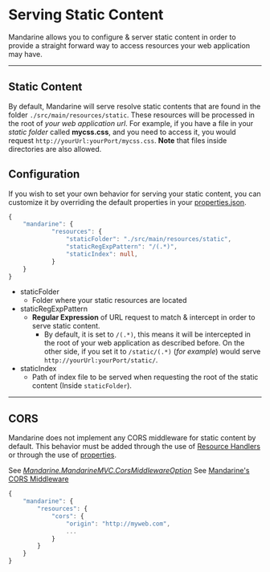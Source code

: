 # Serving Static Content
Mandarine allows you to configure & server static content in order to provide a straight forward way to access resources your web application may have.

----

## Static Content

By default, Mandarine will serve resolve static contents that are found in the folder `./src/main/resources/static`. These resources will be processed in the root of _your web application url_. For example, if you have a file in your _static folder_ called **mycss.css**, and you need to access it, you would request `http://yourUrl:yourPort/mycss.css`. **Note** that files inside directories are also allowed.

## Configuration

If you wish to set your own behavior for serving your static content, you can customize it by overriding the default properties in your [properties.json](/docs/mandarine/custom-properties).

```typescript
{
    "mandarine": {
            "resources": {
                "staticFolder": "./src/main/resources/static",
                "staticRegExpPattern": "/(.*)",
                "staticIndex": null,
            }
    }
} 
```
- staticFolder
    - Folder where your static resources are located
- staticRegExpPattern
    - **Regular Expression** of URL request to match & intercept in order to serve static content.
        - By default, it is set to `/(.*)`, this means it will be intercepted in the root of your web application as described before. On the other side, if you set it to `/static/(.*)` (_for example_) would serve `http://yourUrl:yourPort/static/`.
- staticIndex
    - Path of index file to be served when requesting the root of the static content (Inside `staticFolder`).
 
---

## CORS
Mandarine does not implement any CORS middleware for static content by default. This behavior must be added through the use of [Resource Handlers](/docs/mandarine/resource-handlers) or through the use of [properties](/docs/mandarine/custom-properties).

See _[Mandarine.MandarineMVC.CorsMiddlewareOption](https://doc.deno.land/https/raw.githubusercontent.com/mandarineorg/mandarinets/master/mvc-framework/mandarine-mvc.ns.ts#MandarineMvc.CorsMiddlewareOption)_
See [Mandarine's CORS Middleware](/docs/mandarine/cors-middleware)


```typescript
{
    "mandarine": {
        "resources": {
            "cors": {
                "origin": "http://myweb.com",
                ...
            }
        }
    }
}
```
